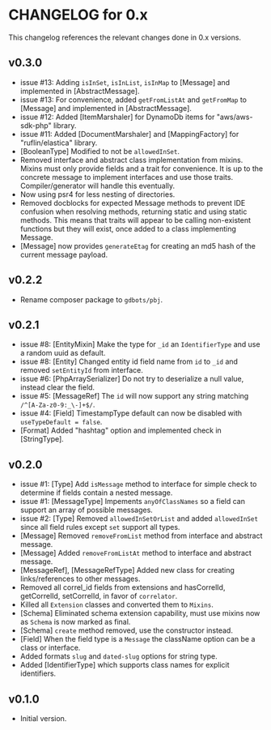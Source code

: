 # CHANGELOG for 0.x
This changelog references the relevant changes done in 0.x versions.


## v0.3.0
* issue #13: Adding `isInSet`, `isInList`, `isInMap` to [Message] and implemented in [AbstractMessage].
* issue #13: For convenience, added `getFromListAt` and `getFromMap` to [Message] and implemented in [AbstractMessage].
* issue #12: Added [ItemMarshaler] for DynamoDb items for "aws/aws-sdk-php" library.
* issue #11: Added [DocumentMarshaler] and [MappingFactory] for "ruflin/elastica" library.
* [BooleanType] Modified to not be `allowedInSet`.
* Removed interface and abstract class implementation from mixins.  Mixins must only provide fields and a trait for convenience.
  It is up to the concrete message to implement interfaces and use those traits.  Compiler/generator will handle this eventually.
* Now using psr4 for less nesting of directories.
* Removed docblocks for expected Message methods to prevent IDE confusion when resolving methods, returning static and using static methods.
  This means that traits will appear to be calling non-existent functions but they will exist, once added to a class implementing Message.
* [Message] now provides `generateEtag` for creating an md5 hash of the current message payload.


## v0.2.2
* Rename composer package to `gdbots/pbj`.


## v0.2.1
* issue #8: [EntityMixin] Make the type for `_id` an `IdentifierType` and use a random uuid as default.
* issue #8: [Entity] Changed entity id field name from `id` to `_id` and removed `setEntityId` from interface.
* issue #6: [PhpArraySerializer] Do not try to deserialize a null value, instead clear the field.
* issue #5: [MessageRef] The `id` will now support any string matching `/^[A-Za-z0-9:_\-]+$/`.
* issue #4: [Field] TimestampType default can now be disabled with `useTypeDefault = false`.
* [Format] Added "hashtag" option and implemented check in [StringType].


## v0.2.0
* issue #1: [Type] Add `isMessage` method to interface for simple check to determine if fields contain a nested message.
* issue #1: [MessageType] Impements `anyOfClassNames` so a field can support an array of possible messages.
* issue #2: [Type] Removed `allowedInSetOrList` and added `allowedInSet` since all field rules except `set` support all types.
* [Message] Removed `removeFromList` method from interface and abstract message.
* [Message] Added `removeFromListAt` method to interface and abstract message.
* [MessageRef], [MessageRefType] Added new class for creating links/references to other messages.
* Removed all correl_id fields from extensions and hasCorrelId, getCorrelId, setCorrelId, in favor of `correlator`.
* Killed all `Extension` classes and converted them to `Mixins`.
* [Schema] Eliminated schema extension capability, must use mixins now as `Schema` is now marked as final.
* [Schema] `create` method removed, use the constructor instead.
* [Field] When the field type is a `Message` the className option can be a class or interface.
* Added formats `slug` and `dated-slug` options for string type.
* Added [IdentifierType] which supports class names for explicit identifiers.


## v0.1.0
* Initial version.
